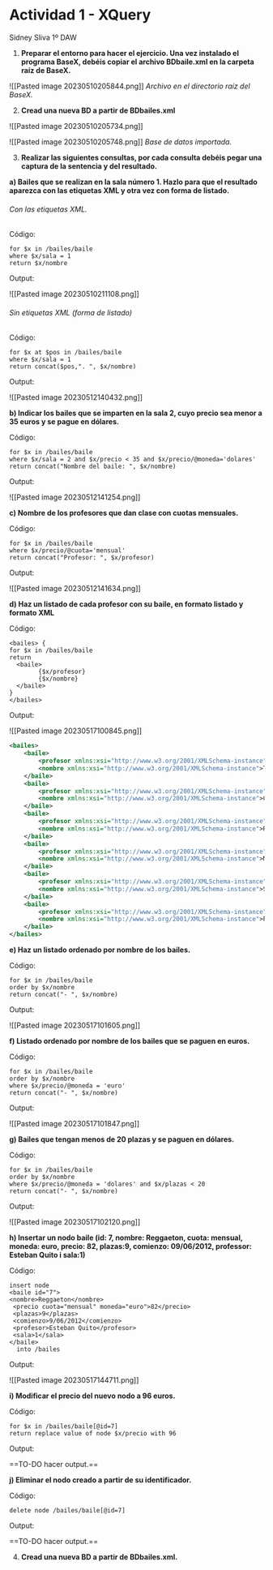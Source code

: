 # Actividad 1 - XQuery

Sidney Sliva 1º DAW

1. **Preparar el entorno para hacer el ejercicio. Una vez instalado el programa BaseX, debéis copiar el archivo BDbaile.xml en la carpeta raíz de BaseX.**

![[Pasted image 20230510205844.png]]
*Archivo en el directorio raíz del BaseX.*

2. **Cread una nueva BD a partir de BDbailes.xml**

![[Pasted image 20230510205734.png]]

![[Pasted image 20230510205748.png]]
*Base de datos importada.*

3. **Realizar las siguientes consultas, por cada consulta debéis pegar una captura de la sentencia y del resultado.**

**a) Bailes que se realizan en la sala número 1. Hazlo para que el resultado aparezca con las etiquetas XML y otra vez con forma de listado.**

###### Con las etiquetas XML.

Código:

````xquery
for $x in /bailes/baile
where $x/sala = 1
return $x/nombre
````

Output:

![[Pasted image 20230510211108.png]]

###### Sin etiquetas XML (forma de listado)

Código:

````xquery
for $x at $pos in /bailes/baile
where $x/sala = 1
return concat($pos,". ", $x/nombre)
````

Output:

![[Pasted image 20230512140432.png]]

**b) Indicar los bailes que se imparten en la sala 2, cuyo precio sea menor a 35 euros y se pague en dólares.**

Código:

````xquery
for $x in /bailes/baile
where $x/sala = 2 and $x/precio < 35 and $x/precio/@moneda='dolares'
return concat("Nombre del baile: ", $x/nombre)
````

Output:

![[Pasted image 20230512141254.png]]

**c) Nombre de los profesores que dan clase con cuotas mensuales.**

Código:

````xquery
for $x in /bailes/baile
where $x/precio/@cuota='mensual'
return concat("Profesor: ", $x/profesor)
````

Output:

![[Pasted image 20230512141634.png]]

**d) Haz un listado de cada profesor con su baile, en formato listado y
formato XML**

Código:

````xquery
<bailes> {
for $x in /bailes/baile
return
  <baile>
        {$x/profesor}
        {$x/nombre}
  </baile>     
}
</bailes>
````

Output:

![[Pasted image 20230517100845.png]]

````xml
<bailes>
    <baile>
        <profesor xmlns:xsi="http://www.w3.org/2001/XMLSchema-instance">Roberto Garcia</profesor>
        <nombre xmlns:xsi="http://www.w3.org/2001/XMLSchema-instance">Tango </nombre>
    </baile>
    <baile>
        <profesor xmlns:xsi="http://www.w3.org/2001/XMLSchema-instance">Miriam Gutiérreza</profesor>
        <nombre xmlns:xsi="http://www.w3.org/2001/XMLSchema-instance">Cha-cha-cha </nombre>
    </baile>
    <baile>
        <profesor xmlns:xsi="http://www.w3.org/2001/XMLSchema-instance">Laura Mendiola</profesor>
        <nombre xmlns:xsi="http://www.w3.org/2001/XMLSchema-instance">Rock </nombre>
    </baile>
    <baile>
        <profesor xmlns:xsi="http://www.w3.org/2001/XMLSchema-instance">Jesús Lozano</profesor>
        <nombre xmlns:xsi="http://www.w3.org/2001/XMLSchema-instance">Merengue </nombre>
    </baile>
    <baile>
        <profesor xmlns:xsi="http://www.w3.org/2001/XMLSchema-instance">Jesús Lozano</profesor>
        <nombre xmlns:xsi="http://www.w3.org/2001/XMLSchema-instance">Salsa </nombre>
    </baile>
    <baile>
        <profesor xmlns:xsi="http://www.w3.org/2001/XMLSchema-instance">Miriam Gutierrez</profesor>
        <nombre xmlns:xsi="http://www.w3.org/2001/XMLSchema-instance">Pasodoble </nombre>
    </baile>
</bailes>
````

**e) Haz un listado ordenado por nombre de los bailes.**

Código:

````xquery
for $x in /bailes/baile
order by $x/nombre
return concat("- ", $x/nombre)
````

Output:

![[Pasted image 20230517101605.png]]

**f) Listado ordenado por nombre de los bailes que se paguen en euros.**

Código:

````xquery
for $x in /bailes/baile
order by $x/nombre
where $x/precio/@moneda = 'euro'
return concat("- ", $x/nombre)
````

Output:

![[Pasted image 20230517101847.png]]

**g) Bailes que tengan menos de 20 plazas y se paguen en dólares.**

Código:

````xquery
for $x in /bailes/baile
order by $x/nombre
where $x/precio/@moneda = 'dolares' and $x/plazas < 20
return concat("- ", $x/nombre)
````

Output:

![[Pasted image 20230517102120.png]]

**h) Insertar un nodo baile (id: 7, nombre: Reggaeton, cuota: mensual, moneda: euro, precio: 82, plazas:9, comienzo: 09/06/2012, professor: Esteban Quito i sala:1)**

Código:

````xquery
insert node
<baile id="7">
<nombre>Reggaeton</nombre>
 <precio cuota="mensual" moneda="euro">82</precio>
 <plazas>9</plazas>
 <comienzo>9/06/2012</comienzo>
 <profesor>Esteban Quito</profesor>
 <sala>1</sala>
</baile>
  into /bailes
````

Output:

![[Pasted image 20230517144711.png]]

**i) Modificar el precio del nuevo nodo a 96 euros.**

Código:

````xquery
for $x in /bailes/baile[@id=7]
return replace value of node $x/precio with 96
````

Output:

==TO-DO hacer output.==

**j) Eliminar el nodo creado a partir de su identificador.**

Código:

````xquery
delete node /bailes/baile[@id=7]
````

Output:

==TO-DO hacer output.==

4. **Cread una nueva BD a partir de BDbailes.xml.**

